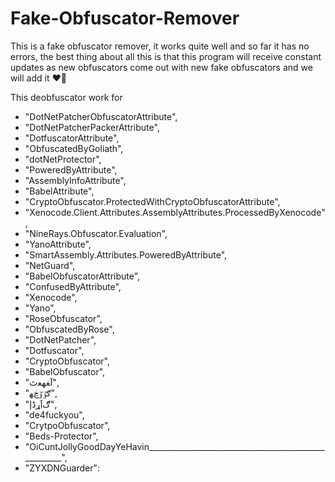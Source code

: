 # Fake-Obfuscator-Remover
This is a fake obfuscator remover, it works quite well and so far it has no errors, the best thing about all this is that this program will receive constant updates as new obfuscators come out with new fake obfuscators and we will add it ❤️‍🔥

This deobfuscator work for 
- "DotNetPatcherObfuscatorAttribute",
- "DotNetPatcherPackerAttribute",
- "DotfuscatorAttribute",
- "ObfuscatedByGoliath",
- "dotNetProtector",
- "PoweredByAttribute",
- "AssemblyInfoAttribute",
- "BabelAttribute",
- "CryptoObfuscator.ProtectedWithCryptoObfuscatorAttribute",
- "Xenocode.Client.Attributes.AssemblyAttributes.ProcessedByXenocode",
- "NineRays.Obfuscator.Evaluation",
- "YanoAttribute",
- "SmartAssembly.Attributes.PoweredByAttribute",
- "NetGuard",
- "BabelObfuscatorAttribute",
- "ConfusedByAttribute",
- "Xenocode",
- "Yano",
- "RoseObfuscator",
- "ObfuscatedByRose",
- "DotNetPatcher",
- "Dotfuscator",
- "CryptoObfuscator",
- "BabelObfuscator",
- "ﺁﻐﻬﻌﭢ",
- "ګٷٷڿﻬ",
- "ګﺁړڈﺇ",
- "de4fuckyou",
- "CrytpoObfuscator",
- "Beds-Protector",
- "OiCuntJollyGoodDayYeHavin_____________________________________________________",
- "ZYXDNGuarder":</h3>


